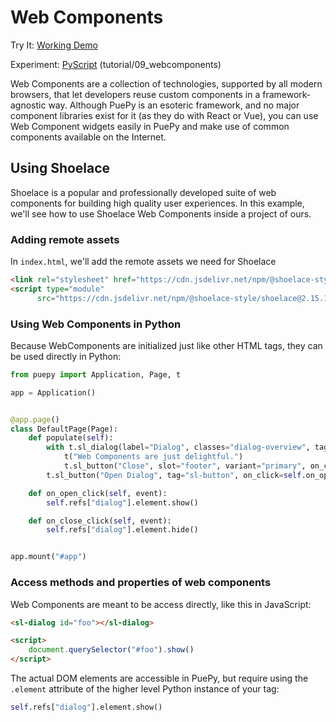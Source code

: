 # Web Components

<tldr>
    <p>Try It: <a href="https://kkinder.pyscriptapps.com/puepy-tutorial/latest/tutorial/09_webcomponents/index.html">Working Demo</a></p>
    <p>Experiment: <a href="https://pyscript.com/@kkinder/puepy-tutorial/latest">PyScript</a> (tutorial/09_webcomponents)</p>
</tldr>


Web Components are a collection of technologies, supported by all modern browsers, that let developers reuse custom
components in a framework-agnostic way. Although PuePy is an esoteric framework, and no major component libraries
exist for it (as they do with React or Vue), you can use Web Component widgets easily in PuePy and make use of common
components available on the Internet.

## Using Shoelace

Shoelace is a popular and professionally developed suite of web components for building high quality user experiences.
In this example, we'll see how to use Shoelace Web Components inside a project of ours.

### Adding remote assets

In `index.html`, we'll add the remote assets we need for Shoelace

```html
<link rel="stylesheet" href="https://cdn.jsdelivr.net/npm/@shoelace-style/shoelace@2.15.1/cdn/themes/light.css"/>
<script type="module"
      src="https://cdn.jsdelivr.net/npm/@shoelace-style/shoelace@2.15.1/cdn/shoelace-autoloader.js"></script>
```

### Using Web Components in Python

Because WebComponents are initialized just like other HTML tags, they can be used directly in Python:

```Python
from puepy import Application, Page, t

app = Application()


@app.page()
class DefaultPage(Page):
    def populate(self):
        with t.sl_dialog(label="Dialog", classes="dialog-overview", tag="sl-dialog", ref="dialog"):
            t("Web Components are just delightful.")
            t.sl_button("Close", slot="footer", variant="primary", on_click=self.on_close_click)
        t.sl_button("Open Dialog", tag="sl-button", on_click=self.on_open_click)

    def on_open_click(self, event):
        self.refs["dialog"].element.show()

    def on_close_click(self, event):
        self.refs["dialog"].element.hide()


app.mount("#app")
```

### Access methods and properties of web components

Web Components are meant to be access directly, like this in JavaScript:

```html
<sl-dialog id="foo"></sl-dialog>

<script>
    document.querySelector("#foo").show()
</script>
```

The actual DOM elements are accessible in PuePy, but require using the `.element` attribute of the higher level Python
instance of your tag:

```Python
self.refs["dialog"].element.show()
```
